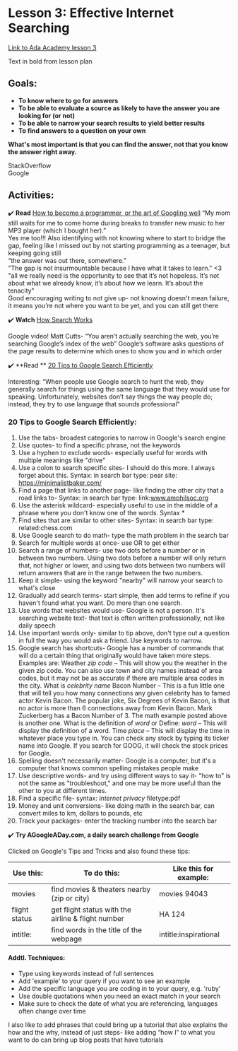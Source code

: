 # Lesson 3: Effective Internet Searching

[Link to Ada Academy lesson 3](https://github.com/Ada-Developers-Academy/jump-start/tree/master/preparing-to-code/internet-searching)

Text in bold from lesson plan 

## Goals:
* **To know where to go for answers**  
* **To be able to evaluate a source as likely to have the answer you are looking for (or not)**  
* **To be able to narrow your search results to yield better results**  
* **To find answers to a question on your own**  

**What's most important is that you can find the answer, not that you know the answer right away.**

StackOverflow  
Google

## Activities:
:heavy_check_mark: **Read** [How to become a programmer, or the art of Googling well](https://okepi.wordpress.com/2014/08/21/how-to-become-a-programmer-or-the-art-of-googling-well/)
“My mom still waits for me to come home during breaks to transfer new music to her MP3 player (which I bought her).”  
Yes me too!!! Also identifying with not knowing where to start to bridge the gap, feeling like I missed out by not starting programming as a teenager, but keeping going still  
“the answer was out there, somewhere.”  
"The gap is not insurmountable because I have what it takes to learn." <3  
"all we really need is the opportunity to see that it’s not hopeless. It’s not about what we already know, it’s about how we learn. It’s about the tenacity"  
Good encouraging writing to not give up- not knowing doesn't mean failure, it means you’re not where you want to be yet, and you can still get there  

:heavy_check_mark: **Watch** [How Search Works](https://www.youtube.com/watch?v=BNHR6IQJGZs)
 
Google video! Matt Cutts- “You aren’t actually searching the web, you’re searching Google’s index of the web” Google’s software asks questions of the page results to determine which ones to show you and in which order  

:heavy_check_mark: **Read ** [20 Tips to Google Search Efficiently](http://www.lifehack.org/articles/technology/20-tips-use-google-search-efficiently.html)

Interesting: “When people use Google search to hunt the web, they generally search for things using the same language that they would use for speaking. Unfortunately, websites don’t say things the way people do; instead, they try to use language that sounds professional”  

### 20 Tips to Google Search Efficiently:
1. Use the tabs- broadest categories to narrow in Google's search engine
2. Use quotes- to find a specific phrase, not the keywords
3. Use a hyphen to exclude words- especially useful for words with multiple meanings like "drive"
4. Use a colon to search specific sites- I should do this more. I always forget about this. Syntax: in search bar type: pear site: https://minimalistbaker.com/  
5. Find a page that links to another page- like finding the other city that a road links to- Syntax: in search bar type: link:www.amphilsoc.org 
6. Use the asterisk wildcard- especially useful to use in the middle of a phrase where you don't know one of the words. Syntax  *  
7. Find sites that are similar to other sites- Syntax: in search bar type: related:chess.com 
8. Use Google search to do math- type the math problem in the search bar
9. Search for multiple words at once- use OR to get either
10. Search a range of numbers- use two dots before a number or in between two numbers. Using two dots before a number will only return that, not higher or lower, and using two dots between two numbers will return answers that are in the range between the two numbers.
11. Keep it simple- using the keyword "nearby" will narrow your search to what's close
12. Gradually add search terms- start simple, then add terms to refine if you haven't found what you want. Do more than one search.
13. Use words that websites would use- Google is not a person. It's searching website text- that text is often written professionally, not like daily speech
14. Use important words only- similar to tip above, don't type out a question in full the way you would ask a friend. Use keywords to narrow. 
15. Google search has shortcuts- Google has a number of commands that will do a certain thing that originally would have taken more steps. Examples are: 
Weather *zip code* – This will show you the weather in the given zip code. You can also use town and city names instead of area codes, but it may not be as accurate if there are multiple area codes in the city. 
What is *celebrity name* Bacon Number – This is a fun little one that will tell you how many connections any given celebrity has to famed actor Kevin Bacon. The popular joke, Six Degrees of Kevin Bacon, is that no actor is more than 6 connections away from Kevin Bacon. Mark Zuckerberg has a Bacon Number of 3. 
The math example posted above is another one. 
What is the definition of *word* or Define: *word* – This will display the definition of a word. 
Time *place* – This will display the time in whatever place you type in. 
You can check any stock by typing its ticker name into Google. If you search for GOOG, it will check the stock prices for Google. 
16. Spelling doesn't necessarily matter- Google is a computer, but it's a computer that knows common spelling mistakes people make
17. Use descriptive words- and try using different ways to say it- "how to" is not the same as "troubleshoot," and one may be more useful than the other to you at different times.
18. Find a specific file- syntax: *internet privacy* filetype:pdf
19. Money and unit conversions- like doing math in the search bar, can convert miles to km, dollars to pounds, etc
20. Track your packages- enter the tracking number into the search bar

:heavy_check_mark: **Try AGoogleADay.com, a daily search challenge from Google**

Clicked on Google's Tips and Tricks and also found these tips:

| Use this:                | To do this:           | Like this for example:
|--------------------|---------------------| --------------------
| movies 	  | find movies & theaters nearby (zip or city)	  | movies 94043
| flight status  | 	 get flight status with the airline & flight number	  | HA 124
| intitle:		  | find words in the title of the webpage		  | intitle:inspirational

#### Addtl. Techniques:
* Type using keywords instead of full sentences  
* Add 'example' to your query if you want to see an example  
* Add the specific language you are coding in to your query, e.g. 'ruby'  
* Use double quotations when you need an exact match in your search  
* Make sure to check the date of what you are referencing, languages often change over time  

I also like to add phrases that could bring up a tutorial that also explains the how and the why, instead of just steps- like adding “how I” to what you want to do can bring up blog posts that have tutorials
